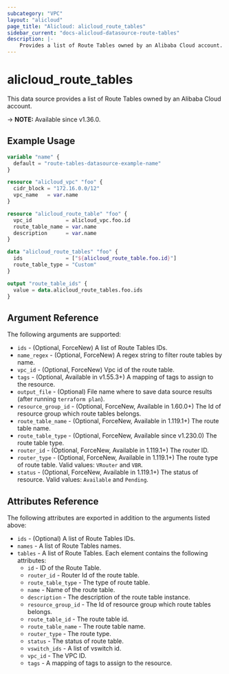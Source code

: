 ```yaml
---
subcategory: "VPC"
layout: "alicloud"
page_title: "Alicloud: alicloud_route_tables"
sidebar_current: "docs-alicloud-datasource-route-tables"
description: |-
    Provides a list of Route Tables owned by an Alibaba Cloud account.
---
```


# alicloud_route_tables

This data source provides a list of Route Tables owned by an Alibaba Cloud account.

-> **NOTE:** Available since v1.36.0.

## Example Usage

```terraform
variable "name" {
  default = "route-tables-datasource-example-name"
}

resource "alicloud_vpc" "foo" {
  cidr_block = "172.16.0.0/12"
  vpc_name   = var.name
}

resource "alicloud_route_table" "foo" {
  vpc_id           = alicloud_vpc.foo.id
  route_table_name = var.name
  description      = var.name
}

data "alicloud_route_tables" "foo" {
  ids              = ["${alicloud_route_table.foo.id}"]
  route_table_type = "Custom"
}

output "route_table_ids" {
  value = data.alicloud_route_tables.foo.ids
}
```

## Argument Reference

The following arguments are supported:

* `ids` - (Optional, ForceNew) A list of Route Tables IDs.
* `name_regex` - (Optional, ForceNew) A regex string to filter route tables by name.
* `vpc_id` - (Optional, ForceNew) Vpc id of the route table.
* `tags` - (Optional, Available in v1.55.3+) A mapping of tags to assign to the resource.
* `output_file` - (Optional) File name where to save data source results (after running `terraform plan`).
* `resource_group_id` - (Optional, ForceNew, Available in 1.60.0+) The Id of resource group which route tables belongs.
* `route_table_name` - (Optional, ForceNew, Available in 1.119.1+) The route table name.
* `route_table_type` - (Optional, ForceNew, Available since v1.230.0) The route table type.
* `router_id` - (Optional, ForceNew, Available in 1.119.1+) The router ID.
* `router_type` - (Optional, ForceNew, Available in 1.119.1+) The route type of route table. Valid values: `VRouter` and `VBR`.
* `status` - (Optional, ForceNew, Available in 1.119.1+) The status of resource. Valid values: `Available` and `Pending`.

## Attributes Reference

The following attributes are exported in addition to the arguments listed above:

* `ids` - (Optional) A list of Route Tables IDs.
* `names` - A list of Route Tables names.
* `tables` - A list of Route Tables. Each element contains the following attributes:
  * `id` - ID of the Route Table.
  * `router_id` - Router Id of the route table.
  * `route_table_type` - The type of route table.
  * `name` - Name of the route table.
  * `description` - The description of the route table instance.
  * `resource_group_id` - The Id of resource group which route tables belongs.
  * `route_table_id` - The route table id.
  * `route_table_name` - The route table name.
  * `router_type` - The route type.
  * `status` - The status of route table.
  * `vswitch_ids` - A list of vswitch id.
  * `vpc_id` - The VPC ID.
  * `tags` - A mapping of tags to assign to the resource.

